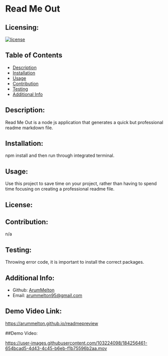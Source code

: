 # Read Me Out
  ## Licensing:
  [![license](https://img.shields.io/badge/license--blue)](https://shields.io)
  ## Table of Contents 
  - [Description](#description)
  - [Installation](#installation)
  - [Usage](#usage)
  - [Contribution](#contribution)
  - [Testing](#testing)
  - [Additional Info](#additional-info)
  ## Description:
  Read Me Out is a node js application that generates a quick but professional readme markdown file.
  ## Installation:
  npm install and then run through integrated terminal.
  ## Usage:
  Use this project to save time on your project, rather than having to spend time focusing on creating a professional readme file.
  ## License:
  
  ## Contribution:
  n/a
  ## Testing:
  Throwing error code, it is important to install the correct packages.
  ## Additional Info:
  - Github: [ArumMelton](https://github.com/ArumMelton)
  - Email: arummelton95@gmail.com 

  ## Demo Video Link:
  https://arummelton.github.io/readmepreview
  
  ##Demo Video:
  

https://user-images.githubusercontent.com/103224098/184256461-654bcad5-4d43-4c45-b6eb-f1b75596b2aa.mov


  
